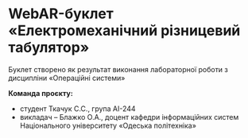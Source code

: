 # WebAR-буклет «Електромеханічний різницевий табулятор»
Буклет створено як результат виконання лабораторної роботи з дисципліни «Операційні системи»

**Команда проєкту:**
- студент Ткачук С.С., група АІ-244
- викладач – Блажко О.А., доцент кафедри інформаційних систем Національного університету «Одеська політехніка»

